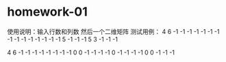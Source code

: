 homework-01
=========
使用说明：输入行数和列数 然后一个二维矩阵
测试用例：
4 6
-1 -1 -1 -1 -1 -1
-1 -1 -1 -1 -1 -1
-1 -1 -1 5 -1 -1
-1 5 3 -1 -1 -1

4 6
-1 -1 -1 -1 -1 -1
-1 -1 0 0 -1 -1
-1 -1 0 -1 -1 -1
-1 0 0 -1 -1 -1
